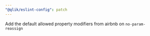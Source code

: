 ```yaml
---
"@qlik/eslint-config": patch
---
```


Add the default allowed property modifiers from airbnb on `no-param-reassign`
